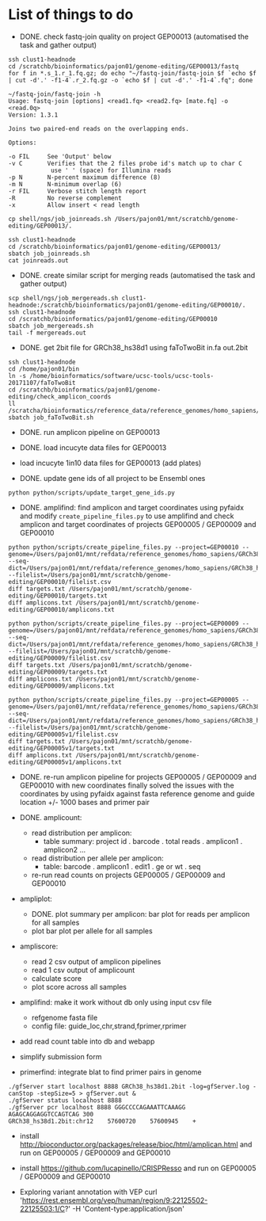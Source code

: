 # List of things to do

- DONE. check fastq-join quality on project GEP00013 (automatised the task and gather output)

```
ssh clust1-headnode
cd /scratchb/bioinformatics/pajon01/genome-editing/GEP00013/fastq
for f in *.s_1.r_1.fq.gz; do echo "~/fastq-join/fastq-join $f `echo $f | cut -d'.' -f1-4`.r_2.fq.gz -o `echo $f | cut -d'.' -f1-4`.fq"; done

~/fastq-join/fastq-join -h
Usage: fastq-join [options] <read1.fq> <read2.fq> [mate.fq] -o <read.0q>
Version: 1.3.1

Joins two paired-end reads on the overlapping ends.

Options:

-o FIL     See 'Output' below
-v C       Verifies that the 2 files probe id's match up to char C
            use ' ' (space) for Illumina reads
-p N       N-percent maximum difference (8)
-m N       N-minimum overlap (6)
-r FIL     Verbose stitch length report
-R         No reverse complement
-x         Allow insert < read length
```

```
cp shell/ngs/job_joinreads.sh /Users/pajon01/mnt/scratchb/genome-editing/GEP00013/.
```

```
ssh clust1-headnode
cd /scratchb/bioinformatics/pajon01/genome-editing/GEP00013/
sbatch job_joinreads.sh
cat joinreads.out
```
- DONE. create similar script for merging reads (automatised the task and gather output)

```
scp shell/ngs/job_mergereads.sh clust1-headnode:/scratchb/bioinformatics/pajon01/genome-editing/GEP00010/.
ssh clust1-headnode
cd /scratchb/bioinformatics/pajon01/genome-editing/GEP00010
sbatch job_mergereads.sh
tail -f mergereads.out
```

- DONE. get 2bit file for GRCh38_hs38d1 using faToTwoBit in.fa out.2bit

```
ssh clust1-headnode
cd /home/pajon01/bin
ln -s /home/bioinformatics/software/ucsc-tools/ucsc-tools-20171107/faToTwoBit
cd /scratchb/bioinformatics/pajon01/genome-editing/check_amplicon_coords
ll /scratcha/bioinformatics/reference_data/reference_genomes/homo_sapiens/GRCh38_hs38d1/fasta/hsa.GRCh38_hs38d1.fa
sbatch job_faToTwoBit.sh
```

- DONE. run amplicon pipeline on GEP00013
- DONE. load incucyte data files for GEP00013
- load incucyte 1in10 data files for GEP00013 (add plates)

- DONE. update gene ids of all project to be Ensembl ones
```
python python/scripts/update_target_gene_ids.py
```

- DONE. amplifind: find amplicon and target coordinates using pyfaidx
and modify `create_pipeline_files.py` to use amplifind
and check amplicon and target coordinates of projects GEP00005 / GEP00009 and GEP00010

```
python python/scripts/create_pipeline_files.py --project=GEP00010 --genome=/Users/pajon01/mnt/refdata/reference_genomes/homo_sapiens/GRCh38_hs38d1/fasta/hsa.GRCh38_hs38d1.fa --seq-dict=/Users/pajon01/mnt/refdata/reference_genomes/homo_sapiens/GRCh38_hs38d1/fasta/hsa.GRCh38_hs38d1.dict --filelist=/Users/pajon01/mnt/scratchb/genome-editing/GEP00010/filelist.csv
diff targets.txt /Users/pajon01/mnt/scratchb/genome-editing/GEP00010/targets.txt
diff amplicons.txt /Users/pajon01/mnt/scratchb/genome-editing/GEP00010/amplicons.txt

python python/scripts/create_pipeline_files.py --project=GEP00009 --genome=/Users/pajon01/mnt/refdata/reference_genomes/homo_sapiens/GRCh38_hs38d1/fasta/hsa.GRCh38_hs38d1.fa --seq-dict=/Users/pajon01/mnt/refdata/reference_genomes/homo_sapiens/GRCh38_hs38d1/fasta/hsa.GRCh38_hs38d1.dict --filelist=/Users/pajon01/mnt/scratchb/genome-editing/GEP00009/filelist.csv
diff targets.txt /Users/pajon01/mnt/scratchb/genome-editing/GEP00009/targets.txt
diff amplicons.txt /Users/pajon01/mnt/scratchb/genome-editing/GEP00009/amplicons.txt

python python/scripts/create_pipeline_files.py --project=GEP00005 --genome=/Users/pajon01/mnt/refdata/reference_genomes/homo_sapiens/GRCh38_hs38d1/fasta/hsa.GRCh38_hs38d1.fa --seq-dict=/Users/pajon01/mnt/refdata/reference_genomes/homo_sapiens/GRCh38_hs38d1/fasta/hsa.GRCh38_hs38d1.dict --filelist=/Users/pajon01/mnt/scratchb/genome-editing/GEP00005v1/filelist.csv
diff targets.txt /Users/pajon01/mnt/scratchb/genome-editing/GEP00005v1/targets.txt
diff amplicons.txt /Users/pajon01/mnt/scratchb/genome-editing/GEP00005v1/amplicons.txt

```
- DONE. re-run amplicon pipeline for projects GEP00005 / GEP00009 and GEP00010 with new coordinates
finally solved the issues with the coordinates by using pyfaidx against fasta reference genome and guide location +/- 1000 bases and primer pair

- DONE. amplicount:
  - read distribution per amplicon:
    - table summary: project id . barcode . total reads . amplicon1 . amplicon2 ...
  - read distribution per allele per amplicon:
    - table: barcode . amplicon1 . edit1 . ge or wt . seq
  - re-run read counts on projects GEP00005 / GEP00009 and GEP00010

- ampliplot:
  - DONE. plot summary per amplicon: bar plot for reads per amplicon for all samples
  - plot bar plot per allele for all samples

- ampliscore:
  - read 2 csv output of amplicon pipelines
  - read 1 csv output of amplicount
  - calculate score
  - plot score across all samples

- amplifind: make it work without db only using input csv file
  - refgenome fasta file
  - config file: guide_loc,chr,strand,fprimer,rprimer
- add read count table into db and webapp
- simplify submission form
- primerfind: integrate blat to find primer pairs in genome
```
./gfServer start localhost 8888 GRCh38_hs38d1.2bit -log=gfServer.log -canStop -stepSize=5 > gfServer.out &
./gfServer status localhost 8888
./gfServer pcr localhost 8888 GGGCCCCAGAAATTCAAAGG AGAGCAGGAGGTCCAGTCAG 300
GRCh38_hs38d1.2bit:chr12	57600720	57600945	+
```

- install http://bioconductor.org/packages/release/bioc/html/amplican.html and run on GEP00005 / GEP00009 and GEP00010
- install https://github.com/lucapinello/CRISPResso and run on GEP00005 / GEP00009 and GEP00010

- Exploring variant annotation with VEP
curl 'https://rest.ensembl.org/vep/human/region/9:22125502-22125503:1/C?' -H 'Content-type:application/json'
